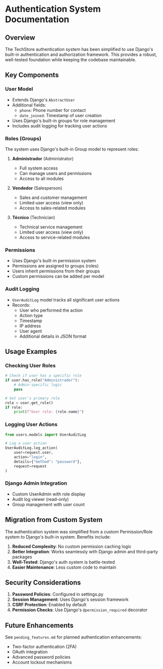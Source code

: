 # Authentication System Documentation

## Overview

The TechStore authentication system has been simplified to use Django's built-in authentication and authorization framework. This provides a robust, well-tested foundation while keeping the codebase maintainable.

## Key Components

### User Model
- Extends Django's `AbstractUser`
- Additional fields:
  - `phone`: Phone number for contact
  - `date_joined`: Timestamp of user creation
- Uses Django's built-in groups for role management
- Includes audit logging for tracking user actions

### Roles (Groups)
The system uses Django's built-in Group model to represent roles:

1. **Administrador** (Administrator)
   - Full system access
   - Can manage users and permissions
   - Access to all modules

2. **Vendedor** (Salesperson)
   - Sales and customer management
   - Limited user access (view only)
   - Access to sales-related modules

3. **Técnico** (Technician)
   - Technical service management
   - Limited user access (view only)
   - Access to service-related modules

### Permissions
- Uses Django's built-in permission system
- Permissions are assigned to groups (roles)
- Users inherit permissions from their groups
- Custom permissions can be added per model

### Audit Logging
- `UserAuditLog` model tracks all significant user actions
- Records:
  - User who performed the action
  - Action type
  - Timestamp
  - IP address
  - User agent
  - Additional details in JSON format

## Usage Examples

### Checking User Roles
```python
# Check if user has a specific role
if user.has_role("Administrador"):
    # Admin-specific logic
    pass

# Get user's primary role
role = user.get_role()
if role:
    print(f"User role: {role.name}")
```

### Logging User Actions
```python
from users.models import UserAuditLog

# Log a user action
UserAuditLog.log_action(
    user=request.user,
    action="login",
    details={"method": "password"},
    request=request
)
```

### Django Admin Integration
- Custom UserAdmin with role display
- Audit log viewer (read-only)
- Group management with user count

## Migration from Custom System

The authentication system was simplified from a custom Permission/Role system to Django's built-in system. Benefits include:

1. **Reduced Complexity**: No custom permission caching logic
2. **Better Integration**: Works seamlessly with Django admin and third-party packages
3. **Well-Tested**: Django's auth system is battle-tested
4. **Easier Maintenance**: Less custom code to maintain

## Security Considerations

1. **Password Policies**: Configured in settings.py
2. **Session Management**: Uses Django's session framework
3. **CSRF Protection**: Enabled by default
4. **Permission Checks**: Use Django's `@permission_required` decorator

## Future Enhancements

See `pending_features.md` for planned authentication enhancements:
- Two-factor authentication (2FA)
- OAuth integration
- Advanced password policies
- Account lockout mechanisms 